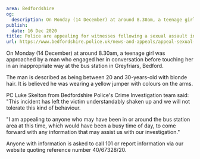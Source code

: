 ```yaml
area: Bedfordshire
og:
  description: On Monday (14 December) at around 8.30am, a teenage girl was approached by a man who engaged her in conversation before touching in an inappropriate way at the bus station in Greyfriars, Bedford.
publish:
  date: 16 Dec 2020
title: Police are appealing for witnesses following a sexual assault in Bedford
url: https://www.bedfordshire.police.uk/news-and-appeals/appeal-sexual-assault-dec20
```

On Monday (14 December) at around 8.30am, a teenage girl was approached by a man who engaged her in conversation before touching her in an inappropriate way at the bus station in Greyfriars, Bedford.

The man is described as being between 20 and 30-years-old with blonde hair. It is believed he was wearing a yellow jumper with colours on the arms.

PC Luke Skelton from Bedfordshire Police's Crime Investigation team said: "This incident has left the victim understandably shaken up and we will not tolerate this kind of behaviour.

"I am appealing to anyone who may have been in or around the bus station area at this time, which would have been a busy time of day, to come forward with any information that may assist us with our investigation."

Anyone with information is asked to call 101 or report information via our website quoting reference number 40/67328/20.
